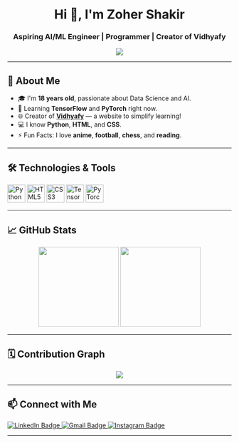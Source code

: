 <h1 align="center">Hi 👋, I'm Zoher Shakir</h1>
<h3 align="center">Aspiring AI/ML Engineer | Programmer | Creator of Vidhyafy</h3>

<p align="center">
  <img src="https://readme-typing-svg.demolab.com/?lines=AI/ML + ENGINEER;Learning+TensorFlow+%26+PyTorch;Anime+%7C+Football+%7C+Chess+%7C+Reading&font=Fira%20Code&center=true&width=440&height=45&color=00ADB5&vCenter=true&pause=1000&size=22" />
</p>

---

## 🌟 About Me

- 🎓 I'm **18 years old**, passionate about Data Science and AI.
- 🧠 Learning **TensorFlow** and **PyTorch** right now.
- 🌐 Creator of [**Vidhyafy**](https://vidhyafy.pages.dev) — a website to simplify learning!
- 💻 I know **Python**, **HTML**, and **CSS**.
- ⚡ Fun Facts: I love **anime**, **football**, **chess**, and **reading**.
---

## 🛠️ Technologies & Tools

<p>
  <img src="https://cdn.jsdelivr.net/gh/devicons/devicon/icons/python/python-original.svg" height="40" alt="Python" />
  <img src="https://cdn.jsdelivr.net/gh/devicons/devicon/icons/html5/html5-original.svg" height="40" alt="HTML5" />
  <img src="https://cdn.jsdelivr.net/gh/devicons/devicon/icons/css3/css3-original.svg" height="40" alt="CSS3" />
  <img src="https://cdn.jsdelivr.net/gh/devicons/devicon/icons/tensorflow/tensorflow-original.svg" height="40" alt="TensorFlow" />
  <img src="https://cdn.jsdelivr.net/gh/devicons/devicon/icons/pytorch/pytorch-original.svg" height="40" alt="PyTorch" />
</p>

---

## 📈 GitHub Stats

<div align="center">
  <img src="https://github-readme-stats.vercel.app/api?username=zohairshakir&show_icons=true&theme=dracula&hide_border=false" height="180px"/>
  <img src="https://github-readme-stats.vercel.app/api/top-langs/?username=zohairshakir&layout=compact&theme=dracula&hide_border=false" height="180px"/>
</div>

---

## 🗓️ Contribution Graph

<div align="center">
  <img src="https://github-readme-activity-graph.cyclic.app/graph?username=zohairshakir&theme=dracula&hide_border=false" />
</div>

---

## 📫 Connect with Me

<p align="left">
  <a href="https://linkedin.com/in/your-linkedin" target="_blank">
    <img src="https://img.shields.io/badge/LinkedIn-0077B5?style=for-the-badge&logo=linkedin&logoColor=white" alt="LinkedIn Badge"/>
  </a>
  <a href="mailto:your-email@gmail.com">
    <img src="https://img.shields.io/badge/Gmail-D14836?style=for-the-badge&logo=gmail&logoColor=white" alt="Gmail Badge"/>
  </a>
  <a href="https://instagram.com/your-instagram" target="_blank">
    <img src="https://img.shields.io/badge/Instagram-E4405F?style=for-the-badge&logo=instagram&logoColor=white" alt="Instagram Badge"/>
  </a>
</p>

---

